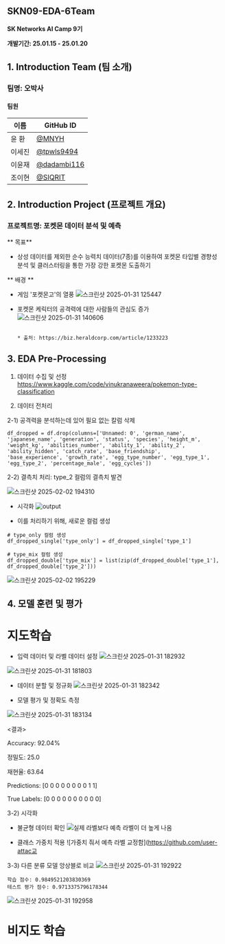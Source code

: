 ## SKN09-EDA-6Team

**SK Networks AI Camp 9기**

**개발기간: 25.01.15 - 25.01.20**



## 1. Introduction Team (팀 소개)

### 팀명: 오박사

#### **팀원**

| 이름       | GitHub ID      |
| ---------- | -------------- |
| 윤 환     | [@MNYH](https://github.com/MNYH)
| 이세진     | [@tpwls9494](https://github.com/tpwls9494)
| 이윤재     | [@dadambi116](https://github.com/dadambi116)
| 조이현     | [@SIQRIT](https://github.com/SIQRIT)



## 2. Introduction Project (프로젝트 개요)

### **프로젝트명**: 포켓몬 데이터 분석 및 예측

** 목표**
- 상성 데이터를 제외한 순수 능력치 데이터(7종)를 이용하여 포켓몬 타입별 경향성 분석 및 클러스터링을 통한 가장 강한 포켓몬 도출하기
  
** 배경 **
- 게임 '포켓몬고'의 열풍
  ![스크린샷 2025-01-31 125447](https://github.com/user-attachments/assets/1f17e76c-3888-41d0-9696-0a3f993606c3)
  
- 포켓몬 케릭터의 공격력에 대한 사람들의 관심도 증가
  ![스크린샷 2025-01-31 140606](https://github.com/user-attachments/assets/d3f8418f-322a-41d7-afca-60a70f90f618)

                                                                                    * 출처: https://biz.heraldcorp.com/article/1233223

## 3. EDA Pre-Processing
1. 데이터 수집 및 선정
https://www.kaggle.com/code/vinukranaweera/pokemon-type-classification

2. 데이터 전처리

2-1) 공격력을 분석하는데 있어 필요 없는 칼럼 삭제
```
df_dropped = df.drop(columns=['Unnamed: 0', 'german_name', 'japanese_name', 'generation', 'status', 'species', 'height_m',
'weight_kg', 'abilities_number', 'ability_1', 'ability_2', 'ability_hidden', 'catch_rate', 'base_friendship',
'base_experience', 'growth_rate', 'egg_type_number', 'egg_type_1', 'egg_type_2', 'percentage_male', 'egg_cycles'])
```
2-2) 결측치 처리: type_2 컬럼의 결측치 발견

![스크린샷 2025-02-02 194310](https://github.com/user-attachments/assets/6f25a917-c609-4c30-a3c2-92c2f653737d)

- 시각화
![output](https://github.com/user-attachments/assets/4433f7ed-b862-4b1e-8126-4a1cdc597bd1)

- 이를 처리하기 위해, 새로운 컬럼 생성 
```
# type_only 컬럼 생성
df_dropped_single['type_only'] = df_dropped_single['type_1']

# type_mix 컬럼 생성
df_dropped_double['type_mix'] = list(zip(df_dropped_double['type_1'], df_dropped_double['type_2']))
```
![스크린샷 2025-02-02 195229](https://github.com/user-attachments/assets/3033f9fa-052c-4f0a-9adc-cf2432e3adf7)

## 4. 모델 훈련 및 평가
# 지도학습

- 입력 데이터 및 라벨 데이터 설정
  ![스크린샷 2025-01-31 182932](https://github.com/user-attachments/assets/ff4d0812-aed5-4c29-83c0-fc134592c520)

 ![스크린샷 2025-01-31 181803](https://github.com/user-attachments/assets/21616dbd-8fd3-4a38-919e-2592cc09aedb)
- 데이터 분할 및 정규화
![스크린샷 2025-01-31 182342](https://github.com/user-attachments/assets/0d480fad-bae7-418c-904f-5bd2b9abacc2)

- 모델 평가 및 정확도 측정
  
![스크린샷 2025-01-31 183134](https://github.com/user-attachments/assets/aee3a671-2568-40dc-87d4-54cf9398720e)


<결과>

Accuracy: 92.04%

정밀도: 25.0

재현율: 63.64

Predictions: [0 0 0 0 0 0 0 0 1 1]

True Labels: [0 0 0 0 0 0 0 0 0 0]


3-2) 시각화
- 불균형 데이터 확인
![실제 라벨보다 예측 라벨이 더 높게 나옴](https://github.com/user-attachments/assets/58d50e60-62a0-484b-bdf1-d3e04b890d05)


- 클래스 가중치 적용
![가중치 줘서 예측 라벨 교정함](https://github.com/user-attac교


3-3) 다른 분류 모델 앙상블로 비교
![스크린샷 2025-01-31 192922](https://github.com/user-attachments/assets/8b7bd231-1c05-49e8-be76-3078d51e8fbc)

    학습 점수: 0.9849521203830369
    테스트 평가 점수: 0.9713375796178344

![스크린샷 2025-01-31 192958](https://github.com/user-attachments/assets/d1dc48ab-1514-4db9-aab4-4a70be828990)


# 비지도 학습
  

  



